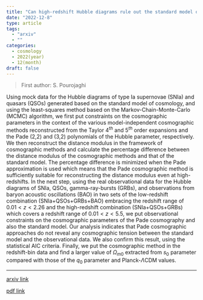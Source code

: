 ```yaml
---
title: "Can high-redshift Hubble diagrams rule out the standard model of cosmology in the context of cosmographic method?"
date: "2022-12-8"
type: article
tags:
  - "arxiv"
  - ""
categories:
  - cosmology
  - 2022(year)
  - 12(month)
draft: false
---
```


> First author: S. Pourojaghi

 Using mock data for the Hubble diagrams of type Ia supernovae (SNIa) and
quasars (QSOs) generated based on the standard model of cosmology, and using
the least-squares method based on the Markov-Chain-Monte-Carlo (MCMC)
algorithm, we first put constraints on the cosmographic parameters in the
context of the various model-independent cosmographic methods reconstructed
from the Taylor $4^{th}$ and $5^{th}$ order expansions and the Pade (2,2) and
(3,2) polynomials of the Hubble parameter, respectively. We then reconstruct
the distance modulus in the framework of cosmographic methods and calculate the
percentage difference between the distance modulus of the cosmographic methods
and that of the standard model. The percentage difference is minimized when the
Pade approximation is used which means that the Pade cosmographic method is
sufficiently suitable for reconstructing the distance modulus even at
high-redshifts. In the next step, using the real observational data for the
Hubble diagrams of SNIa, QSOs, gamma-ray-bursts (GRBs), and observations from
baryon acoustic oscillations (BAO) in two sets of the low-redshift combination
(SNIa+QSOs+GRBs+BAO) embracing the redshift range of $0.01<z<2.26$ and the
high-redshift combination (SNIa+QSOs+GRBs) which covers a redshift range of
$0.01< z < 5.5$, we put observational constraints on the cosmographic
parameters of the Pade cosmography and also the standard model. Our analysis
indicates that Pade cosmographic approaches do not reveal any cosmographic
tension between the standard model and the observational data. We also confirm
this result, using the statistical AIC criteria. Finally, we put the
cosmographic method in the redshift-bin data and find a larger value of
$\Omega_{m0}$ extracted from $s_0$ parameter compared with those of the $q_0$
parameter and Planck-$\Lambda$CDM values.

---
[arxiv link](http://arxiv.org/abs/2212.04118v1)

[pdf link](http://arxiv.org/pdf/2212.04118v1)